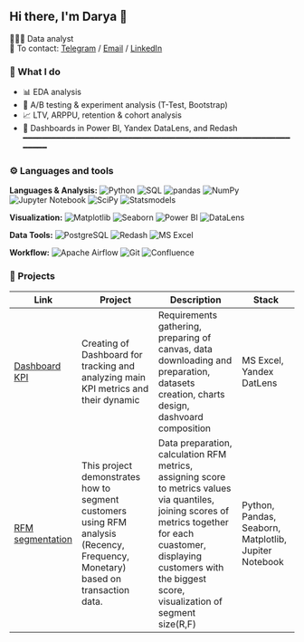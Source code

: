 ## Hi there, I'm Darya 👋

👩🏻‍💻 Data analyst  
📩 To contact: [Telegram](https://t.me/kotdash31) / [Email](mailto:kotdarya00@gmail.com) / [LinkedIn](www.linkedin.com/in/darya-kot-54b55a36a)


### 🚀 What I do
- 📊 EDA analysis
- 🧪 A/B testing & experiment analysis (T-Test, Bootstrap)
- 📈 LTV, ARPPU, retention & cohort analysis
- 📌 Dashboards in Power BI, Yandex DataLens, and Redash
━━━━━━━━━━━━━━━━━━━━━━━━━━━━━━━━━━━━━━━━━━━━━━━━━━━━━━━━━━━━━

###  ⚙️ Languages and tools 


**Languages & Analysis:** 
![Python](https://img.shields.io/badge/Python-3776AB?style=for-the-badge&logo=python&logoColor=white)
![SQL](https://img.shields.io/badge/SQL-4479A1?style=for-the-badge&logo=postgresql&logoColor=white)
![pandas](https://img.shields.io/badge/Pandas-150458?style=for-the-badge&logo=pandas&logoColor=white)
![NumPy](https://img.shields.io/badge/Numpy-013243?style=for-the-badge&logo=numpy&logoColor=white)
![Jupyter Notebook](https://img.shields.io/badge/Jupyter-F37626?style=for-the-badge&logo=jupyter&logoColor=white)
![SciPy](https://img.shields.io/badge/SciPy-8CAAE6?style=for-the-badge&logo=scipy&logoColor=white)
![Statsmodels](https://img.shields.io/badge/Statsmodels-3A8F66?style=for-the-badge&logoColor=white)


**Visualization:** 
![Matplotlib](https://img.shields.io/badge/Matplotlib-11557C?style=for-the-badge)
![Seaborn](https://img.shields.io/badge/Seaborn-2D3F6C?style=for-the-badge)
![Power BI](https://img.shields.io/badge/PowerBI-F2C811?style=for-the-badge&logo=powerbi&logoColor=black)
![DataLens](https://img.shields.io/badge/Yandex%20DataLens-FFCC00?style=for-the-badge&logo=yandex&logoColor=black)


**Data Tools:**
![PostgreSQL](https://img.shields.io/badge/PostgreSQL-336791?style=for-the-badge&logo=postgresql&logoColor=white)
![Redash](https://img.shields.io/badge/Redash-EF3F33?style=for-the-badge)
![MS Excel](https://img.shields.io/badge/Excel-217346?style=for-the-badge&logo=microsoft-excel&logoColor=white)

**Workflow:** 
![Apache Airflow](https://img.shields.io/badge/Apache%20Airflow-017CEE?style=for-the-badge&logo=apacheairflow&logoColor=white)
![Git](https://img.shields.io/badge/Git-F05032?style=for-the-badge&logo=git&logoColor=white)
![Confluence](https://img.shields.io/badge/Confluence-172B4D?style=for-the-badge&logo=confluence&logoColor=white)


### 📑 Projects 

 |Link         | Project         |Description  |Stack |
|--------------|--------------|------------------|-----------------------|
|[Dashboard KPI](https://github.com/Kotdash31/dashboard)|Creating of Dashboard for tracking and analyzing main KPI metrics and their dynamic| Requirements gathering, preparing of canvas, data downloading and preparation, datasets creation, charts design, dashvoard composition|MS Excel, Yandex DatLens|
|[RFM segmentation](https://github.com/Kotdash31/RFM-segmentation)|This project demonstrates how to segment customers using RFM analysis (Recency, Frequency, Monetary) based on transaction data.|Data preparation,  calculation RFM metrics, assigning score to metrics values via quantiles, joining scores of metrics together for each cuastomer, displaying customers with the biggest score, visualization of segment size(R,F)|Python, Pandas, Seaborn, Matplotlib, Jupiter Notebook|










